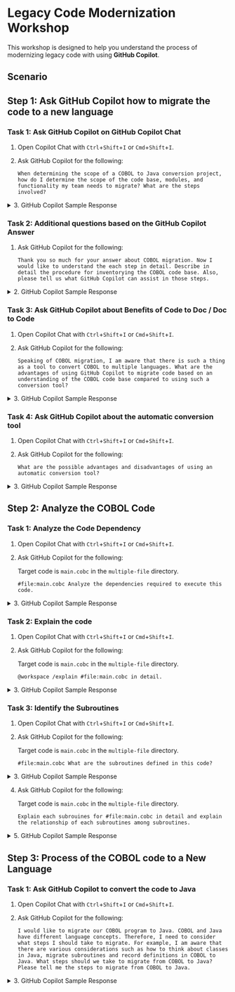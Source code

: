 # Legacy Code Modernization Workshop

This workshop is designed to help you understand the process of modernizing legacy code with using **GitHub Copilot**.

## Scenario

## Step 1: Ask GitHub Copilot how to migrate the code to a new language

### Task 1: Ask GitHub Copilot on GitHub Copilot Chat

1. Open Copilot Chat with `Ctrl`+`Shift`+`I` or `Cmd`+`Shift`+`I`.
2. Ask GitHub Copilot for the following:

    ```plaintext
    When determining the scope of a COBOL to Java conversion project, how do I determine the scope of the code base, modules, and functionality my team needs to migrate? What are the steps involved?
   ```

<details>
<summary>3. GitHub Copilot Sample Response</summary>
To determine the scope of the code base, modules, and functionality for a COBOL to a new language conversion project, follow these steps:

1. **Inventory the COBOL Codebase**:
   - Identify all COBOL programs, scripts, and related files.
   - Document the size of the codebase (e.g., lines of code, number of files).

2. **Identify Modules and Components**:
   - Break down the COBOL codebase into logical modules and components.
   - Document the purpose and functionality of each module.

3. **Analyze Dependencies**:
   - Identify dependencies between COBOL modules.
   - Document external dependencies (e.g., databases, third-party libraries).

4. **Assess Functionality**:
   - List all functionalities provided by the COBOL application.
   - Prioritize functionalities based on business importance.

5. **Evaluate Data Structures**:
   - Document data structures used in the COBOL application.
   - Identify data storage mechanisms (e.g., files, databases).

6. **Review Business Logic**:
   - Extract and document business rules and logic embedded in the COBOL code.

7. **Determine Integration Points**:
   - Identify integration points with other systems.
   - Document interfaces and communication protocols.

8. **Estimate Effort**:
   - Estimate the effort required to convert each module and functionality.
   - Consider complexity, size, and dependencies.

9. **Plan Testing and Validation**:
   - Define a testing strategy for the converted Java application.
   - Plan for unit tests, integration tests, and user acceptance tests.

10. **Create a Migration Roadmap**:
    - Develop a detailed migration plan with timelines and milestones.
    - Include risk assessment and mitigation strategies.

By following these steps, you can comprehensively determine the scope of the COBOL to Java conversion project and ensure a structured and efficient migration process.
</details>

### Task 2: Additional questions based on the GitHub Copilot Answer
1. Ask GitHub Copilot for the following:

    ```plaintext
    Thank you so much for your answer about COBOL migration. Now I would like to understand the each step in detail. Describe in detail the procedure for inventorying the COBOL code base. Also, please tell us what GitHub Copilot can assist in those steps.
    ```

<details>
<summary>2. GitHub Copilot Sample Response</summary>
Sure, here is a detailed procedure for inventorying the COBOL code base, along with how GitHub Copilot can assist in those steps:

### Step-by-Step Procedure for Inventorying the COBOL Code Base

1. **Identify All COBOL Programs and Scripts**:
   - Locate all directories and subdirectories containing COBOL source files.
   - Identify file extensions commonly used for COBOL programs (e.g., `.cbl`, `.cob`, `.cpy`).

2. **Catalog the Files**:
   - Create a list of all COBOL files, including their paths.
   - Use scripts or tools to automate the file listing process.

3. **Document File Metadata**:
   - Record metadata for each file, such as file size, last modified date, and author (if available).
   - Use version control system logs to gather historical data.

4. **Analyze Code Size**:
   - Calculate the total lines of code (LOC) for the entire codebase.
   - Break down LOC by individual files and modules.

5. **Identify and Document Dependencies**:
   - Identify dependencies between COBOL programs (e.g., copybooks, called programs).
   - Document external dependencies, such as database connections or third-party libraries.

6. **Classify Files by Functionality**:
   - Group files based on their functionality (e.g., data processing, user interface, reporting).
   - Create a high-level overview of the application structure.

7. **Review and Validate Inventory**:
   - Review the inventory with team members to ensure completeness and accuracy.
   - Validate the inventory against the actual codebase to identify any missing files.

### How GitHub Copilot Can Assist

1. **Automate File Listing**:
   - GitHub Copilot can help write scripts to list all COBOL files in the directory structure.
   - Example script in Python:

   ```python
   // filepath: /path/to/inventory_script.py
   import os

   def list_cobol_files(directory):
       cobol_files = []
       for root, dirs, files in os.walk(directory):
           for file in files:
               if file.endswith(('.cbl', '.cob', '.cpy')):
                   cobol_files.append(os.path.join(root, file))
       return cobol_files

   directory = '/path/to/cobol/codebase'
   cobol_files = list_cobol_files(directory)
   for file in cobol_files:
       print(file)
   ```

2. **Calculate Lines of Code**:
   - GitHub Copilot can assist in writing scripts to calculate LOC for each file.
   - Example script in Python:

   ```python
   // filepath: /path/to/loc_script.py
   def count_lines_of_code(file_path):
       with open(file_path, 'r') as file:
           return len(file.readlines())

   total_loc = 0
   for file in cobol_files:
       total_loc += count_lines_of_code(file)

   print(f'Total Lines of Code: {total_loc}')
   ```

3. **Extract Metadata**:
   - GitHub Copilot can help write scripts to extract file metadata.
   - Example script in Python:

   ```python
   // filepath: /path/to/metadata_script.py
   import os
   import time

   def get_file_metadata(file_path):
       file_stats = os.stat(file_path)
       return {
           'size': file_stats.st_size,
           'last_modified': time.ctime(file_stats.st_mtime),
           'author': 'unknown'  # Placeholder, as author info may not be available
       }

   for file in cobol_files:
       metadata = get_file_metadata(file)
       print(f'{file}: {metadata}')
   ```

4. **Identify Dependencies**:
   - GitHub Copilot can assist in writing scripts to identify dependencies within COBOL files.
   - Example script in Python:

   ```python
   // filepath: /path/to/dependency_script.py
   def find_dependencies(file_path):
       dependencies = []
       with open(file_path, 'r') as file:
           for line in file:
               if 'COPY' in line or 'CALL' in line:
                   dependencies.append(line.strip())
       return dependencies

   for file in cobol_files:
       dependencies = find_dependencies(file)
       print(f'{file} dependencies: {dependencies}')
   ```

By leveraging GitHub Copilot to automate these tasks, you can efficiently inventory the COBOL code base and gather the necessary information for the migration project.
</details>

### Task 3: Ask GitHub Copilot about Benefits of Code to Doc / Doc to Code

1. Open Copilot Chat with `Ctrl`+`Shift`+`I` or `Cmd`+`Shift`+`I`.

2. Ask GitHub Copilot for the following:

    ```plaintext
    Speaking of COBOL migration, I am aware that there is such a thing as a tool to convert COBOL to multiple languages. What are the advantages of using GitHub Copilot to migrate code based on an understanding of the COBOL code base compared to using such a conversion tool?
    ```

<details>
<summary>3. GitHub Copilot Sample Response</summary>
Using GitHub Copilot to migrate COBOL code based on an understanding of the COBOL code base has several advantages compared to using automated conversion tools. Here are some key advantages:

### 1. **Customization and Flexibility**
   - **Tailored Solutions**: GitHub Copilot allows you to write custom code that is tailored to your specific requirements and business logic, rather than relying on generic conversion rules.
   - **Flexibility**: You can make design decisions and optimizations that are specific to your application's needs, which may not be possible with automated tools.

### 2. **Code Quality and Maintainability**
   - **Readable Code**: Code generated with GitHub Copilot is often more readable and maintainable, as it follows standard coding practices and conventions of the target language.
   - **Refactoring**: You can refactor and improve the code during the migration process, ensuring that the resulting codebase is clean and maintainable.

### 3. **Understanding and Control**
   - **Deep Understanding**: By manually migrating the code with the help of GitHub Copilot, you gain a deeper understanding of both the original COBOL code and the new codebase, which is valuable for future maintenance and enhancements.
   - **Control Over Migration**: You have full control over the migration process, allowing you to handle edge cases, complex business logic, and specific requirements that automated tools might miss.

### 4. **Error Handling and Debugging**
   - **Custom Error Handling**: You can implement custom error handling and logging mechanisms that are appropriate for your application, rather than relying on generic error handling provided by automated tools.
   - **Debugging**: Manually migrating the code allows you to thoroughly test and debug each part of the application, ensuring that it works correctly in the new environment.

### 5. **Integration with Modern Technologies**
   - **Modern Practices**: You can integrate modern development practices, frameworks, and libraries during the migration process, which may not be possible with automated tools.
   - **Seamless Integration**: You can ensure seamless integration with other parts of your system, including databases, APIs, and third-party services.

### 6. **Incremental Migration**
   - **Step-by-Step Migration**: GitHub Copilot allows you to migrate the code incrementally, testing and validating each part before moving on to the next. This reduces the risk of introducing errors and makes the migration process more manageable.
   - **Parallel Development**: You can continue to develop and maintain the existing COBOL application while gradually migrating to the new language.

### Example: Migrating a COBOL Subroutine to Python with GitHub Copilot

#### COBOL Subroutine
```cobol
INITIALIZE-EMPLOYEES.
    MOVE "E001" TO EMPLOYEE-ID(1).
    MOVE "Alice Johnson" TO EMPLOYEE-NAME(1).
    MOVE "HR" TO DEPARTMENT(1).
    MOVE 70000.00 TO GROSS-SALARY(1).
    ...
```

#### Python Function with GitHub Copilot
```python
class Employee:
    def __init__(self, emp_id, name, department, gross_salary):
        self.emp_id = emp_id
        self.name = name
        self.department = department
        self.gross_salary = gross_salary

def initialize_employees():
    employees = []
    employees.append(Employee("E001", "Alice Johnson", "HR", 70000.00))
    employees.append(Employee("E002", "Bob Smith", "IT", 85000.00))
    employees.append(Employee("E003", "Charlie Brown", "Finance", 60000.00))
    employees.append(Employee("E004", "David Wilson", "Marketing", 75000.00))
    employees.append(Employee("E005", "Eve Davis", "HR", 75000.00))
    return employees

# Example usage
employees = initialize_employees()
for emp in employees:
    print(f"ID: {emp.emp_id}, Name: {emp.name}, Department: {emp.department}, Gross Salary: {emp.gross_salary}")
```

### Conclusion
While automated conversion tools can be useful for quickly converting large codebases, using GitHub Copilot to manually migrate COBOL code provides greater customization, control, and understanding of the resulting code. This approach ensures higher code quality, maintainability, and the ability to integrate modern development practices and technologies.
</details>

### Task 4: Ask GitHub Copilot about the automatic conversion tool

1. Open Copilot Chat with `Ctrl`+`Shift`+`I` or `Cmd`+`Shift`+`I`.

2. Ask GitHub Copilot for the following:

    ```plaintext
    What are the possible advantages and disadvantages of using an automatic conversion tool?
    ```

<details>
<summary>3. GitHub Copilot Sample Response</summary>
Using an automatic conversion tool to migrate COBOL code to another language has its own set of advantages and disadvantages. Here are some of the key points to consider:

### Advantages

1. **Speed and Efficiency**
   - **Quick Conversion**: Automatic tools can convert large codebases quickly, saving significant time compared to manual migration.
   - **Batch Processing**: These tools can handle batch processing of multiple files, making the migration process more efficient.

2. **Consistency**
   - **Uniform Code**: The converted code is consistent in style and structure, as it follows predefined rules and patterns.
   - **Reduced Human Error**: Automated tools reduce the risk of human error during the conversion process.

3. **Cost-Effective**
   - **Lower Initial Cost**: The initial cost of using an automated tool can be lower than hiring a team of developers to manually migrate the code.
   - **Resource Savings**: Saves resources by reducing the need for extensive manual labor.

4. **Legacy System Support**
   - **Specialized Tools**: Some tools are specifically designed to handle legacy COBOL code and can manage complex COBOL constructs and data types.

### Disadvantages

1. **Code Quality and Maintainability**
   - **Readability Issues**: The converted code may be difficult to read and maintain, as it might not follow best practices of the target language.
   - **Technical Debt**: The resulting code may contain technical debt, requiring significant refactoring and optimization.

2. **Limited Customization**
   - **Generic Conversion**: Automated tools may not handle specific business logic or custom requirements effectively, leading to potential issues in functionality.
   - **Lack of Flexibility**: Limited ability to customize the conversion process to suit specific needs.

3. **Error Handling and Debugging**
   - **Hidden Bugs**: The converted code may contain hidden bugs that are difficult to identify and fix.
   - **Complex Debugging**: Debugging issues in automatically converted code can be challenging due to the lack of understanding of the generated code.

4. **Integration Challenges**
   - **Modern Practices**: Automated tools may not integrate modern development practices, frameworks, or libraries, leading to outdated code.
   - **System Integration**: Ensuring seamless integration with other parts of the system may require additional manual effort.

5. **Dependency on Tool**
   - **Vendor Lock-In**: Relying on a specific tool may lead to vendor lock-in, making future migrations or changes dependent on the tool's availability and support.
   - **Tool Limitations**: The tool may have limitations in handling certain COBOL constructs or specific target language features.

### Example: Automatic Conversion Tool vs. Manual Migration with GitHub Copilot

#### Automatic Conversion Tool
- **Pros**: Quick conversion, consistent code, reduced initial cost.
- **Cons**: Potential readability issues, limited customization, hidden bugs, integration challenges.

#### Manual Migration with GitHub Copilot
- **Pros**: Customizable, higher code quality, better understanding and control, modern practices integration.
- **Cons**: Time-consuming, requires skilled developers, higher initial cost.

### Conclusion
While automatic conversion tools offer speed and efficiency, they come with trade-offs in terms of code quality, customization, and maintainability. Manual migration with tools like GitHub Copilot provides greater control and flexibility, ensuring a more robust and maintainable codebase. The choice between the two approaches depends on the specific requirements, resources, and goals of the migration project.
</details>

## Step 2: Analyze the COBOL Code

### Task 1: Analyze the Code Dependency

1. Open Copilot Chat with `Ctrl`+`Shift`+`I` or `Cmd`+`Shift`+`I`.

2. Ask GitHub Copilot for the following:

   Target code is `main.cobc` in the `multiple-file` directory.

    ```plaintext
    #file:main.cobc Analyze the dependencies required to execute this code.
    ```

<details>
<summary>3. GitHub Copilot Sample Response</summary>
To analyze the dependencies required to execute the COBOL code in `main.cobc-1`, follow these steps:

### 1. **Internal Dependencies**:
   - **Data Structures**: The code relies on various data structures defined in the `WORKING-STORAGE SECTION`.
   - **Subroutines**: The `PROCEDURE DIVISION` contains several subroutines that are called within the `MAIN-PROCEDURE`.

### 2. **External Dependencies**:
   - **Called Programs**: The code calls an external COBOL program `CalculateBonus` using the `CALL` statement.

### Detailed Analysis:

#### Internal Dependencies:
1. **Data Structures**:
   - `MAX-EMPLOYEES`: Defines the maximum number of employees.
   - `EMPLOYEE-TABLE`: Stores employee details.
   - `SORTED-EMPLOYEE-TABLE`: Stores sorted employee details.
   - `DEPARTMENT-TOTALS`: Stores department-wise total salaries.
   - Various other variables like `EMPLOYEE-INDEX`, `INNER-INDEX`, `TAX-RATE`, etc.

2. **Subroutines**:
   - `INITIALIZE-EMPLOYEES`: Initializes employee data.
   - `SORT-EMPLOYEES`: Sorts employees based on their IDs.
   - `CALCULATE-NET-SALARIES`: Calculates net salaries for employees.
   - `CALCULATE-DEPARTMENT-TOTALS`: Calculates total salaries for each department.
   - `DISPLAY-EMPLOYEES`: Displays employee payroll information.
   - `DISPLAY-DEPARTMENT-TOTALS`: Displays department salary totals.

#### External Dependencies:
1. **Called Programs**:
   - `CalculateBonus`: This program is called to calculate the bonus for each employee. The `CALL` statement in `CALCULATE-NET-SALARIES` subroutine indicates this dependency.

### Example of External Dependency:
```cobol
...
       CALCULATE-NET-SALARIES.
           PERFORM VARYING EMPLOYEE-INDEX FROM 1 BY 1 UNTIL EMPLOYEE-INDEX > MAX-EMPLOYEES
               MOVE SORT-GROSS-SALARY(EMPLOYEE-INDEX) TO LNK-GROSS-SALARY
               CALL 'CalculateBonus' USING LNK-GROSS-SALARY LNK-BONUS
               MOVE LNK-BONUS TO SORT-BONUS(EMPLOYEE-INDEX)
               COMPUTE SORT-DEDUCTIONS(EMPLOYEE-INDEX) = SORT-GROSS-SALARY(EMPLOYEE-INDEX) * DEDUCTION-RATE
               COMPUTE SORT-TAX-DEDUCTION(EMPLOYEE-INDEX) = SORT-GROSS-SALARY(EMPLOYEE-INDEX) * TAX-RATE
               COMPUTE SORT-NET-SALARY(EMPLOYEE-INDEX) = SORT-GROSS-SALARY(EMPLOYEE-INDEX) + SORT-BONUS(EMPLOYEE-INDEX) - SORT-TAX-DEDUCTION(EMPLOYEE-INDEX) - SORT-DEDUCTIONS(EMPLOYEE-INDEX)
           END-PERFORM.
...
```

### Summary:
To execute the code in `main.cobc-1`, ensure the following dependencies are met:
- All data structures and variables are correctly defined and initialized.
- All internal subroutines (`INITIALIZE-EMPLOYEES`, `SORT-EMPLOYEES`, etc.) are implemented.
- The external program `CalculateBonus` is available and correctly implemented.

By ensuring these dependencies are met, the `main.cobc-1` program can execute successfully.
</details>

### Task 2: Explain the code

1. Open Copilot Chat with `Ctrl`+`Shift`+`I` or `Cmd`+`Shift`+`I`.

2. Ask GitHub Copilot for the following:

   Target code is `main.cobc` in the `multiple-file` directory.

    ```plaintext
    @workspace /explain #file:main.cobc in detail.
    ```

<details>
<summary>3. GitHub Copilot Sample Response</summary>
Sure, let's go through the provided COBOL code in detail.

### Identification Division
This section identifies the program.

```cobol
IDENTIFICATION DIVISION.
       PROGRAM-ID. PayrollSystem.
```

### Data Division
This section defines the data structures and variables used in the program.

#### Working-Storage Section
This section contains variables that are used throughout the program.

```cobol
       DATA DIVISION.
       WORKING-STORAGE SECTION.
       01  MAX-EMPLOYEES           PIC 9(3) VALUE 5.
```

- `MAX-EMPLOYEES` is a numeric variable with a maximum value of 999, initialized to 5.

#### Employee Table
This table stores employee details.

```cobol
       01  EMPLOYEE-TABLE.
           05  EMPLOYEE-ENTRY OCCURS 5 TIMES.
               10  EMPLOYEE-ID        PIC X(5).
               10  EMPLOYEE-NAME      PIC X(20).
               10  DEPARTMENT         PIC X(10).
               10  GROSS-SALARY       PIC 9(7)V99.
               10  BONUS              PIC 9(5)V99.
               10  DEDUCTIONS         PIC 9(5)V99.
               10  NET-SALARY         PIC 9(7)V99.
               10  TAX-DEDUCTION      PIC 9(5)V99.
```

- `EMPLOYEE-ENTRY` occurs 5 times, each entry containing details like `EMPLOYEE-ID`, `EMPLOYEE-NAME`, `DEPARTMENT`, `GROSS-SALARY`, `BONUS`, `DEDUCTIONS`, `NET-SALARY`, and `TAX-DEDUCTION`.

#### Sorted Employee Table
This table stores sorted employee details.

```cobol
       01  SORTED-EMPLOYEE-TABLE.
           05  SORTED-EMPLOYEE-ENTRY OCCURS 5 TIMES.
               10  SORT-EMPLOYEE-ID   PIC X(5).
               10  SORT-EMPLOYEE-NAME PIC X(20).
               10  SORT-DEPARTMENT    PIC X(10).
               10  SORT-GROSS-SALARY  PIC 9(7)V99.
               10  SORT-BONUS         PIC 9(5)V99.
               10  SORT-DEDUCTIONS    PIC 9(5)V99.
               10  SORT-NET-SALARY    PIC 9(7)V99.
               10  SORT-TAX-DEDUCTION PIC 9(5)V99.
```

- Similar to `EMPLOYEE-TABLE`, but used for sorted data.

#### Department Totals
This table stores total salaries for each department.

```cobol
       01  DEPARTMENT-TOTALS.
           05  DEPARTMENT-TOTAL OCCURS 5 TIMES.
               10  DEPT-NAME          PIC X(10).
               10  TOTAL-SALARY       PIC 9(7)V99.
```

- `DEPARTMENT-TOTAL` occurs 5 times, each entry containing `DEPT-NAME` and `TOTAL-SALARY`.

#### Additional Variables
These variables are used for various calculations and temporary storage.

```cobol
       01  EMPLOYEE-INDEX           PIC 9(3).
       01  INNER-INDEX              PIC 9(3).
       01  TAX-RATE                 PIC 9V99 VALUE 0.20.
       01  BONUS-RATE               PIC 9V99 VALUE 0.10.
       01  DEDUCTION-RATE           PIC 9V99 VALUE 0.05.
       01  DEPARTMENT-INDEX         PIC 9(3).

       01  TEMP-ID                  PIC X(5).
       01  TEMP-NAME                PIC X(20).
       01  TEMP-DEPARTMENT          PIC X(10).
       01  TEMP-SALARY              PIC 9(7)V99.

       01  LNK-GROSS-SALARY         PIC 9(7)V99.
       01  LNK-BONUS                PIC 9(5)V99.
```

### Procedure Division
This section contains the executable code.

#### Main Procedure
The main entry point of the program.

```cobol
       PROCEDURE DIVISION.
       MAIN-PROCEDURE.
           PERFORM INITIALIZE-EMPLOYEES.
           PERFORM SORT-EMPLOYEES.
           PERFORM CALCULATE-NET-SALARIES.
           PERFORM CALCULATE-DEPARTMENT-TOTALS.
           PERFORM DISPLAY-EMPLOYEES.
           PERFORM DISPLAY-DEPARTMENT-TOTALS.
           STOP RUN.
```

- Calls various sub-procedures to initialize, sort, calculate, and display data.

#### Initialize Employees
Initializes the employee data.

```cobol
       INITIALIZE-EMPLOYEES.
           MOVE "E001" TO EMPLOYEE-ID(1).
           MOVE "Alice Johnson" TO EMPLOYEE-NAME(1).
           MOVE "HR" TO DEPARTMENT(1).
           MOVE 70000.00 TO GROSS-SALARY(1).
           ...
           MOVE "E005" TO EMPLOYEE-ID(5).
           MOVE "Eve Davis" TO EMPLOYEE-NAME(5).
           MOVE "HR" TO DEPARTMENT(5).
           MOVE 75000.00 TO GROSS-SALARY(5).
```

- Moves hardcoded values to the `EMPLOYEE-TABLE`.

#### Sort Employees
Sorts the employees by their IDs.

```cobol
       SORT-EMPLOYEES.
           PERFORM VARYING EMPLOYEE-INDEX FROM 1 BY 1 UNTIL EMPLOYEE-INDEX > MAX-EMPLOYEES
               MOVE EMPLOYEE-ID(EMPLOYEE-INDEX) TO SORT-EMPLOYEE-ID(EMPLOYEE-INDEX)
               ...
           END-PERFORM.
           ...
           PERFORM VARYING EMPLOYEE-INDEX FROM 1 BY 1 UNTIL EMPLOYEE-INDEX >= MAX-EMPLOYEES
               ...
               END-PERFORM.
```

- Copies data from `EMPLOYEE-TABLE` to `SORTED-EMPLOYEE-TABLE`.
- Sorts the `SORTED-EMPLOYEE-TABLE` using a bubble sort algorithm.

#### Calculate Net Salaries
Calculates the net salary for each employee.

```cobol
       CALCULATE-NET-SALARIES.
           PERFORM VARYING EMPLOYEE-INDEX FROM 1 BY 1 UNTIL EMPLOYEE-INDEX > MAX-EMPLOYEES
               MOVE SORT-GROSS-SALARY(EMPLOYEE-INDEX) TO LNK-GROSS-SALARY
               CALL 'CalculateBonus' USING LNK-GROSS-SALARY LNK-BONUS
               MOVE LNK-BONUS TO SORT-BONUS(EMPLOYEE-INDEX)
               ...
           END-PERFORM.
```

- Uses a subroutine `CalculateBonus` to compute bonuses.
- Computes deductions, tax, and net salary.

#### Calculate Department Totals
Calculates total salaries for each department.

```cobol
       CALCULATE-DEPARTMENT-TOTALS.
           PERFORM VARYING DEPARTMENT-INDEX FROM 1 BY 1 UNTIL DEPARTMENT-INDEX > 5
               MOVE SPACES TO DEPT-NAME(DEPARTMENT-INDEX)
               MOVE 0 TO TOTAL-SALARY(DEPARTMENT-INDEX)
           END-PERFORM.
           ...
           PERFORM VARYING EMPLOYEE-INDEX FROM 1 BY 1 UNTIL EMPLOYEE-INDEX > MAX-EMPLOYEES
               ...
               END-PERFORM.
```

- Initializes department totals.
- Aggregates net salaries by department.

#### Display Employees
Displays employee details.

```cobol
       DISPLAY-EMPLOYEES.
           DISPLAY "Employee Payroll Information".
           DISPLAY "-----------------------------".
           PERFORM VARYING EMPLOYEE-INDEX FROM 1 BY 1 UNTIL EMPLOYEE-INDEX > MAX-EMPLOYEES
               DISPLAY "Employee ID: " SORT-EMPLOYEE-ID(EMPLOYEE-INDEX)
               ...
           END-PERFORM.
```

- Displays sorted employee details.

#### Display Department Totals
Displays total salaries for each department.

```cobol
       DISPLAY-DEPARTMENT-TOTALS.
           DISPLAY "Department Salary Totals".
           DISPLAY "-----------------------------".
           PERFORM VARYING DEPARTMENT-INDEX FROM 1 BY 1 UNTIL DEPARTMENT-INDEX > 5
               IF DEPT-NAME(DEPARTMENT-INDEX) NOT = SPACES
                   DISPLAY "Department: " DEPT-NAME(DEPARTMENT-INDEX)
                   ...
               END-IF
           END-PERFORM.
```

- Displays department totals if the department name is not empty.

This COBOL program is a payroll system that initializes employee data, sorts it, calculates net salaries, aggregates department totals, and displays the results.
</details>

### Task 3: Identify the Subroutines

1. Open Copilot Chat with `Ctrl`+`Shift`+`I` or `Cmd`+`Shift`+`I`.

2. Ask GitHub Copilot for the following:

   Target code is `main.cobc` in the `multiple-file` directory.

    ```plaintext
    #file:main.cobc What are the subroutines defined in this code?
    ```

<details>
<summary>3. GitHub Copilot Sample Response</summary>
The subroutines defined in the main.cobc code are:

1. **MAIN-PROCEDURE**
   - This is the main entry point of the program and calls other subroutines in sequence.

2. **INITIALIZE-EMPLOYEES**
   - Initializes the employee data with hardcoded values.

3. **SORT-EMPLOYEES**
   - Sorts the employees based on their IDs using a bubble sort algorithm.

4. **CALCULATE-NET-SALARIES**
   - Calculates the net salaries for employees by calling the `CalculateBonus` program and computing deductions and tax.

5. **CALCULATE-DEPARTMENT-TOTALS**
   - Calculates total salaries for each department by aggregating net salaries.

6. **DISPLAY-EMPLOYEES**
   - Displays the sorted employee details.

7. **DISPLAY-DEPARTMENT-TOTALS**
   - Displays the total salaries for each department.

These subroutines are called in sequence from the `MAIN-PROCEDURE` to perform the various tasks required by the payroll system.
</details>

4. Ask GitHub Copilot for the following:

   Target code is `main.cobc` in the `multiple-file` directory.

    ```plaintext
    Explain each subrouines for #file:main.cobc in detail and explain the relationship of each subroutines among subroutines.
    ```
<details>
<summary>5. GitHub Copilot Sample Response</summary>
Sure, let's explain each subroutine in detail and their relationships in the main.cobc file.

### Subroutines in main.cobc

1. **MAIN-PROCEDURE**
   - **Purpose**: This is the main entry point of the program. It orchestrates the execution of other subroutines.
   - **Details**: It sequentially calls the subroutines to initialize data, sort employees, calculate net salaries, calculate department totals, and display the results.
   - **Code**:
     ```cobol
     MAIN-PROCEDURE.
         PERFORM INITIALIZE-EMPLOYEES.
         PERFORM SORT-EMPLOYEES.
         PERFORM CALCULATE-NET-SALARIES.
         PERFORM CALCULATE-DEPARTMENT-TOTALS.
         PERFORM DISPLAY-EMPLOYEES.
         PERFORM DISPLAY-DEPARTMENT-TOTALS.
         STOP RUN.
     ```

2. **INITIALIZE-EMPLOYEES**
   - **Purpose**: Initializes the employee data with hardcoded values.
   - **Details**: Moves predefined values into the `EMPLOYEE-TABLE`.
   - **Code**:
     ```cobol
     INITIALIZE-EMPLOYEES.
         MOVE "E001" TO EMPLOYEE-ID(1).
         MOVE "Alice Johnson" TO EMPLOYEE-NAME(1).
         MOVE "HR" TO DEPARTMENT(1).
         MOVE 70000.00 TO GROSS-SALARY(1).
         ...
         MOVE "E005" TO EMPLOYEE-ID(5).
         MOVE "Eve Davis" TO EMPLOYEE-NAME(5).
         MOVE "HR" TO DEPARTMENT(5).
         MOVE 75000.00 TO GROSS-SALARY(5).
     ```

3. **SORT-EMPLOYEES**
   - **Purpose**: Sorts the employees based on their IDs.
   - **Details**: Copies data from `EMPLOYEE-TABLE` to `SORTED-EMPLOYEE-TABLE` and sorts it using a bubble sort algorithm.
   - **Code**:
     ```cobol
     SORT-EMPLOYEES.
         PERFORM VARYING EMPLOYEE-INDEX FROM 1 BY 1 UNTIL EMPLOYEE-INDEX > MAX-EMPLOYEES
             MOVE EMPLOYEE-ID(EMPLOYEE-INDEX) TO SORT-EMPLOYEE-ID(EMPLOYEE-INDEX)
             MOVE EMPLOYEE-NAME(EMPLOYEE-INDEX) TO SORT-EMPLOYEE-NAME(EMPLOYEE-INDEX)
             MOVE DEPARTMENT(EMPLOYEE-INDEX) TO SORT-DEPARTMENT(EMPLOYEE-INDEX)
             MOVE GROSS-SALARY(EMPLOYEE-INDEX) TO SORT-GROSS-SALARY(EMPLOYEE-INDEX)
         END-PERFORM.

         PERFORM VARYING EMPLOYEE-INDEX FROM 1 BY 1 UNTIL EMPLOYEE-INDEX >= MAX-EMPLOYEES
             PERFORM VARYING INNER-INDEX FROM 1 BY 1 UNTIL INNER-INDEX > MAX-EMPLOYEES - EMPLOYEE-INDEX
                 IF SORT-EMPLOYEE-ID(INNER-INDEX) > SORT-EMPLOYEE-ID(INNER-INDEX + 1)
                     MOVE SORT-EMPLOYEE-ID(INNER-INDEX) TO TEMP-ID
                     MOVE SORT-EMPLOYEE-NAME(INNER-INDEX) TO TEMP-NAME
                     MOVE SORT-DEPARTMENT(INNER-INDEX) TO TEMP-DEPARTMENT
                     MOVE SORT-GROSS-SALARY(INNER-INDEX) TO TEMP-SALARY
                     MOVE SORT-EMPLOYEE-ID(INNER-INDEX + 1) TO SORT-EMPLOYEE-ID(INNER-INDEX)
                     MOVE SORT-EMPLOYEE-NAME(INNER-INDEX + 1) TO SORT-EMPLOYEE-NAME(INNER-INDEX)
                     MOVE SORT-DEPARTMENT(INNER-INDEX + 1) TO SORT-DEPARTMENT(INNER-INDEX)
                     MOVE SORT-GROSS-SALARY(INNER-INDEX + 1) TO SORT-GROSS-SALARY(INNER-INDEX)
                     MOVE TEMP-ID TO SORT-EMPLOYEE-ID(INNER-INDEX + 1)
                     MOVE TEMP-NAME TO SORT-EMPLOYEE-NAME(INNER-INDEX + 1)
                     MOVE TEMP-DEPARTMENT TO SORT-DEPARTMENT(INNER-INDEX + 1)
                     MOVE TEMP-SALARY TO SORT-GROSS-SALARY(INNER-INDEX + 1)
                 END-IF
             END-PERFORM
         END-PERFORM.
     ```

4. **CALCULATE-NET-SALARIES**
   - **Purpose**: Calculates the net salaries for employees.
   - **Details**: Calls the `CalculateBonus` program to compute bonuses and then calculates deductions, tax, and net salary.
   - **Code**:
     ```cobol
     CALCULATE-NET-SALARIES.
         PERFORM VARYING EMPLOYEE-INDEX FROM 1 BY 1 UNTIL EMPLOYEE-INDEX > MAX-EMPLOYEES
             MOVE SORT-GROSS-SALARY(EMPLOYEE-INDEX) TO LNK-GROSS-SALARY
             CALL 'CalculateBonus' USING LNK-GROSS-SALARY LNK-BONUS
             MOVE LNK-BONUS TO SORT-BONUS(EMPLOYEE-INDEX)
             COMPUTE SORT-DEDUCTIONS(EMPLOYEE-INDEX) = SORT-GROSS-SALARY(EMPLOYEE-INDEX) * DEDUCTION-RATE
             COMPUTE SORT-TAX-DEDUCTION(EMPLOYEE-INDEX) = SORT-GROSS-SALARY(EMPLOYEE-INDEX) * TAX-RATE
             COMPUTE SORT-NET-SALARY(EMPLOYEE-INDEX) = SORT-GROSS-SALARY(EMPLOYEE-INDEX) + SORT-BONUS(EMPLOYEE-INDEX) - SORT-TAX-DEDUCTION(EMPLOYEE-INDEX) - SORT-DEDUCTIONS(EMPLOYEE-INDEX)
         END-PERFORM.
     ```

5. **CALCULATE-DEPARTMENT-TOTALS**
   - **Purpose**: Calculates total salaries for each department.
   - **Details**: Initializes department totals and aggregates net salaries by department.
   - **Code**:
     ```cobol
     CALCULATE-DEPARTMENT-TOTALS.
         PERFORM VARYING DEPARTMENT-INDEX FROM 1 BY 1 UNTIL DEPARTMENT-INDEX > 5
             MOVE SPACES TO DEPT-NAME(DEPARTMENT-INDEX)
             MOVE 0 TO TOTAL-SALARY(DEPARTMENT-INDEX)
         END-PERFORM.

         PERFORM VARYING EMPLOYEE-INDEX FROM 1 BY 1 UNTIL EMPLOYEE-INDEX > MAX-EMPLOYEES
             PERFORM VARYING DEPARTMENT-INDEX FROM 1 BY 1 UNTIL DEPARTMENT-INDEX > 5
                 IF DEPT-NAME(DEPARTMENT-INDEX) = SPACES OR DEPT-NAME(DEPARTMENT-INDEX) = SORT-DEPARTMENT(EMPLOYEE-INDEX)
                     IF DEPT-NAME(DEPARTMENT-INDEX) = SPACES
                         MOVE SORT-DEPARTMENT(EMPLOYEE-INDEX) TO DEPT-NAME(DEPARTMENT-INDEX)
                     END-IF
                     ADD SORT-NET-SALARY(EMPLOYEE-INDEX) TO TOTAL-SALARY(DEPARTMENT-INDEX)
                     EXIT PERFORM
                 END-IF
             END-PERFORM
         END-PERFORM.
     ```

6. **DISPLAY-EMPLOYEES**
   - **Purpose**: Displays the sorted employee details.
   - **Details**: Iterates through the sorted employee table and displays each employee's details.
   - **Code**:
     ```cobol
     DISPLAY-EMPLOYEES.
         DISPLAY "Employee Payroll Information".
         DISPLAY "-----------------------------".
         PERFORM VARYING EMPLOYEE-INDEX FROM 1 BY 1 UNTIL EMPLOYEE-INDEX > MAX-EMPLOYEES
             DISPLAY "Employee ID: " SORT-EMPLOYEE-ID(EMPLOYEE-INDEX)
             DISPLAY "Name: " SORT-EMPLOYEE-NAME(EMPLOYEE-INDEX)
             DISPLAY "Department: " SORT-DEPARTMENT(EMPLOYEE-INDEX)
             DISPLAY "Gross Salary: $" SORT-GROSS-SALARY(EMPLOYEE-INDEX)
             DISPLAY "Bonus: $" SORT-BONUS(EMPLOYEE-INDEX)
             DISPLAY "Deductions: $" SORT-DEDUCTIONS(EMPLOYEE-INDEX)
             DISPLAY "Tax Deduction: $" SORT-TAX-DEDUCTION(EMPLOYEE-INDEX)
             DISPLAY "Net Salary: $" SORT-NET-SALARY(EMPLOYEE-INDEX)
             DISPLAY "-----------------------------"
         END-PERFORM.
     ```

7. **DISPLAY-DEPARTMENT-TOTALS**
   - **Purpose**: Displays the total salaries for each department.
   - **Details**: Iterates through the department totals and displays each department's total salary.
   - **Code**:
     ```cobol
     DISPLAY-DEPARTMENT-TOTALS.
         DISPLAY "Department Salary Totals".
         DISPLAY "-----------------------------".
         PERFORM VARYING DEPARTMENT-INDEX FROM 1 BY 1 UNTIL DEPARTMENT-INDEX > 5
             IF DEPT-NAME(DEPARTMENT-INDEX) NOT = SPACES
                 DISPLAY "Department: " DEPT-NAME(DEPARTMENT-INDEX)
                 DISPLAY "Total Salary: $" TOTAL-SALARY(DEPARTMENT-INDEX)
                 DISPLAY "-----------------------------"
             END-IF
         END-PERFORM.
     ```

### Relationship Among Subroutines

1. **MAIN-PROCEDURE**:
   - Acts as the controller, calling each subroutine in sequence to perform the overall task of the payroll system.

2. **INITIALIZE-EMPLOYEES**:
   - Sets up the initial data required for further processing.

3. **SORT-EMPLOYEES**:
   - Organizes the employee data to facilitate easier calculations and display.

4. **CALCULATE-NET-SALARIES**:
   - Uses the sorted data to compute net salaries, which are necessary for department totals and display.

5. **CALCULATE-DEPARTMENT-TOTALS**:
   - Aggregates the net salaries calculated in the previous step to provide department-wise totals.

6. **DISPLAY-EMPLOYEES**:
   - Uses the sorted and calculated data to display individual employee details.

7. **DISPLAY-DEPARTMENT-TOTALS**:
   - Uses the aggregated department totals to display overall department salary information.

Each subroutine builds upon the results of the previous ones, ensuring a structured and logical flow of data processing and display in the payroll system.
</details>

## Step 3: Process of the COBOL code to a New Language

### Task 1: Ask GitHub Copilot to convert the code to Java

1. Open Copilot Chat with `Ctrl`+`Shift`+`I` or `Cmd`+`Shift`+`I`.

2. Ask GitHub Copilot for the following:

   ```plaintext
   I would like to migrate our COBOL program to Java. COBOL and Java have different language concepts. Therefore, I need to consider what steps I should take to migrate. For example, I am aware that there are various considerations such as how to think about classes in Java, migrate subroutines and record definitions in COBOL to Java. What steps should we take to migrate from COBOL to Java?
   Please tell me the steps to migrate from COBOL to Java.
   ```
<details>
<summary>3. GitHub Copilot Sample Response</summary>
Migrating a COBOL program to Java involves several steps to ensure a smooth transition while maintaining the functionality of the original application. Here are the steps you should take:

### 1. **Understand the Existing COBOL Codebase**
   - **Inventory the Codebase**: Identify all COBOL programs, scripts, and related files.
   - **Document Functionality**: Understand and document the functionality of each COBOL program and subroutine.
   - **Identify Dependencies**: Identify internal and external dependencies, such as called programs and data sources.

### 2. **Plan the Migration**
   - **Define Scope**: Determine which parts of the COBOL codebase will be migrated.
   - **Set Objectives**: Define the goals of the migration (e.g., performance improvement, maintainability).
   - **Create a Roadmap**: Develop a detailed migration plan with timelines and milestones.

### 3. **Design the Java Architecture**
   - **Class Design**: Identify classes and objects that correspond to COBOL data structures and subroutines.
   - **Package Structure**: Organize the Java code into packages for better modularity.
   - **Error Handling**: Plan for exception handling in Java, which is different from COBOL's error handling.

### 4. **Migrate Data Structures**
   - **COBOL Records to Java Classes**: Convert COBOL record definitions to Java classes with appropriate fields.
   - **Data Types**: Map COBOL data types to Java data types (e.g., `PIC X` to `String`, `PIC 9` to `int` or `BigDecimal`).

### 5. **Migrate Subroutines**
   - **COBOL Subroutines to Java Methods**: Convert COBOL subroutines to Java methods.
   - **Method Parameters**: Use method parameters to pass data, similar to COBOL's `USING` clause.
   - **Control Structures**: Translate COBOL control structures (e.g., `PERFORM`, `IF`, `EVALUATE`) to Java control structures (`for`, `if`, `switch`).

### 6. **Implement Business Logic**
   - **Business Rules**: Ensure that all business rules and logic are correctly implemented in Java.
   - **Calculations and Algorithms**: Translate COBOL calculations and algorithms to Java.

### 7. **Handle Data Access**
   - **File I/O**: Convert COBOL file handling to Java file I/O or database access.
   - **Database Access**: Use JDBC or ORM frameworks (e.g., Hibernate) for database interactions.

### 8. **Testing and Validation**
   - **Unit Tests**: Write unit tests for individual Java classes and methods.
   - **Integration Tests**: Ensure that the integrated Java application works as expected.
   - **User Acceptance Testing**: Validate the migrated application with end-users to ensure it meets their requirements.

### 9. **Optimize and Refactor**
   - **Performance Tuning**: Optimize the Java code for performance.
   - **Code Refactoring**: Refactor the code to improve readability and maintainability.

### 10. **Deployment and Maintenance**
   - **Deployment Plan**: Develop a plan for deploying the Java application.
   - **Documentation**: Document the new Java codebase and provide training for the development team.
   - **Ongoing Maintenance**: Plan for ongoing maintenance and support of the Java application.

### Example: Migrating a COBOL Subroutine to Java

#### COBOL Subroutine
```cobol
INITIALIZE-EMPLOYEES.
    MOVE "E001" TO EMPLOYEE-ID(1).
    MOVE "Alice Johnson" TO EMPLOYEE-NAME(1).
    MOVE "HR" TO DEPARTMENT(1).
    MOVE 70000.00 TO GROSS-SALARY(1).
    ...
```

#### Java Method
```java
public class EmployeeInitializer {
    public static void initializeEmployees(List<Employee> employees) {
        employees.add(new Employee("E001", "Alice Johnson", "HR", 70000.00));
        ...
    }
}

public class Employee {
    private String id;
    private String name;
    private String department;
    private double grossSalary;

    public Employee(String id, String name, String department, double grossSalary) {
        this.id = id;
        this.name = name;
        this.department = department;
        this.grossSalary = grossSalary;
    }

    // Getters and setters
}
```

By following these steps, you can systematically migrate your COBOL program to Java, ensuring that the new application is robust, maintainable, and meets the original requirements.
```

### Task 2: Ask GitHub Copilot to convert the code to Python

1. Open Copilot Chat with `Ctrl`+`Shift`+`I` or `Cmd`+`Shift`+`I`.

2. Ask GitHub Copilot for the following:

   ```plaintext
   I recognize that Java, Python and COBOL are different programming models. Therefore, I believe there are different considerations related to the GAP between Python and COBOL. What steps should I take to migrate from COBOL to Python? What are the steps to migrate from COBOL to Python?
   ```
<details>
<summary>3. GitHub Copilot Sample Response</summary>
Migrating a COBOL program to Python involves several steps to ensure a smooth transition while maintaining the functionality of the original application. Here are the steps you should take:

### 1. **Understand the Existing COBOL Codebase**
   - **Inventory the Codebase**: Identify all COBOL programs, scripts, and related files.
   - **Document Functionality**: Understand and document the functionality of each COBOL program and subroutine.
   - **Identify Dependencies**: Identify internal and external dependencies, such as called programs and data sources.

### 2. **Plan the Migration**
   - **Define Scope**: Determine which parts of the COBOL codebase will be migrated.
   - **Set Objectives**: Define the goals of the migration (e.g., performance improvement, maintainability).
   - **Create a Roadmap**: Develop a detailed migration plan with timelines and milestones.

### 3. **Design the Python Architecture**
   - **Module Design**: Identify modules and functions that correspond to COBOL data structures and subroutines.
   - **Package Structure**: Organize the Python code into packages for better modularity.
   - **Error Handling**: Plan for exception handling in Python, which is different from COBOL's error handling.

### 4. **Migrate Data Structures**
   - **COBOL Records to Python Classes**: Convert COBOL record definitions to Python classes with appropriate attributes.
   - **Data Types**: Map COBOL data types to Python data types (e.g., `PIC X` to `str`, `PIC 9` to `int` or `float`).

### 5. **Migrate Subroutines**
   - **COBOL Subroutines to Python Functions**: Convert COBOL subroutines to Python functions.
   - **Function Parameters**: Use function parameters to pass data, similar to COBOL's `USING` clause.
   - **Control Structures**: Translate COBOL control structures (e.g., `PERFORM`, `IF`, `EVALUATE`) to Python control structures (`for`, `if`, `elif`).

### 6. **Implement Business Logic**
   - **Business Rules**: Ensure that all business rules and logic are correctly implemented in Python.
   - **Calculations and Algorithms**: Translate COBOL calculations and algorithms to Python.

### 7. **Handle Data Access**
   - **File I/O**: Convert COBOL file handling to Python file I/O or database access.
   - **Database Access**: Use libraries like `sqlite3`, `SQLAlchemy`, or `pandas` for database interactions.

### 8. **Testing and Validation**
   - **Unit Tests**: Write unit tests for individual Python classes and functions.
   - **Integration Tests**: Ensure that the integrated Python application works as expected.
   - **User Acceptance Testing**: Validate the migrated application with end-users to ensure it meets their requirements.

### 9. **Optimize and Refactor**
   - **Performance Tuning**: Optimize the Python code for performance.
   - **Code Refactoring**: Refactor the code to improve readability and maintainability.

### 10. **Deployment and Maintenance**
   - **Deployment Plan**: Develop a plan for deploying the Python application.
   - **Documentation**: Document the new Python codebase and provide training for the development team.
   - **Ongoing Maintenance**: Plan for ongoing maintenance and support of the Python application.

### Example: Migrating a COBOL Subroutine to Python

#### COBOL Subroutine
```cobol
INITIALIZE-EMPLOYEES.
    MOVE "E001" TO EMPLOYEE-ID(1).
    MOVE "Alice Johnson" TO EMPLOYEE-NAME(1).
    MOVE "HR" TO DEPARTMENT(1).
    MOVE 70000.00 TO GROSS-SALARY(1).
    ...
```

#### Python Function
```python
class Employee:
    def __init__(self, emp_id, name, department, gross_salary):
        self.emp_id = emp_id
        self.name = name
        self.department = department
        self.gross_salary = gross_salary

def initialize_employees():
    employees = []
    employees.append(Employee("E001", "Alice Johnson", "HR", 70000.00))
    employees.append(Employee("E002", "Bob Smith", "IT", 85000.00))
    employees.append(Employee("E003", "Charlie Brown", "Finance", 60000.00))
    employees.append(Employee("E004", "David Wilson", "Marketing", 75000.00))
    employees.append(Employee("E005", "Eve Davis", "HR", 75000.00))
    return employees

# Example usage
employees = initialize_employees()
for emp in employees:
    print(f"ID: {emp.emp_id}, Name: {emp.name}, Department: {emp.department}, Gross Salary: {emp.gross_salary}")
```

By following these steps, you can systematically migrate your COBOL program to Python, ensuring that the new application is robust, maintainable, and meets the original requirements.
</details>
